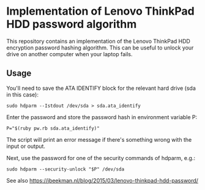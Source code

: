 Implementation of Lenovo ThinkPad HDD password algorithm
========================================================

This repository contains an implementation of the Lenovo ThinkPad HDD 
encryption password hashing algorithm. This can be useful to unlock your drive 
on another computer when your laptop fails.

Usage
-----

You'll need to save the ATA IDENTIFY block for the relevant hard drive (sda in 
this case):

    sudo hdparm --Istdout /dev/sda > sda.ata_identify

Enter the password and store the password hash in environment variable P:

    P="$(ruby pw.rb sda.ata_identify)"

The script will print an error message if there's something wrong with the 
input or output.

Next, use the password for one of the security commands of 
hdparm, e.g.:

    sudo hdparm --security-unlock "$P" /dev/sda

See also https://jbeekman.nl/blog/2015/03/lenovo-thinkpad-hdd-password/
